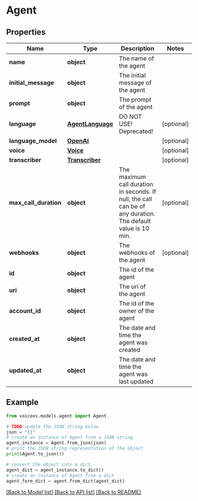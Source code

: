 # Agent


## Properties

Name | Type | Description | Notes
------------ | ------------- | ------------- | -------------
**name** | **object** | The name of the agent | 
**initial_message** | **object** | The initial message of the agent | 
**prompt** | **object** | The prompt of the agent | 
**language** | [**AgentLanguage**](AgentLanguage.md) | DO NOT USE! Deprecated! | [optional] 
**language_model** | [**OpenAI**](OpenAI.md) |  | [optional] 
**voice** | [**Voice**](Voice.md) |  | [optional] 
**transcriber** | [**Transcriber**](Transcriber.md) |  | [optional] 
**max_call_duration** | **object** | The maximum call duration in seconds. If null, the call can be of any duration. The default value is 10 min. | [optional] 
**webhooks** | **object** | The webhooks of the agent | [optional] 
**id** | **object** | The id of the agent | 
**uri** | **object** | The uri of the agent | 
**account_id** | **object** | The id of the owner of the agent | 
**created_at** | **object** | The date and time the agent was created | 
**updated_at** | **object** | The date and time the agent was last updated | 

## Example

```python
from voiceos.models.agent import Agent

# TODO update the JSON string below
json = "{}"
# create an instance of Agent from a JSON string
agent_instance = Agent.from_json(json)
# print the JSON string representation of the object
print(Agent.to_json())

# convert the object into a dict
agent_dict = agent_instance.to_dict()
# create an instance of Agent from a dict
agent_form_dict = agent.from_dict(agent_dict)
```
[[Back to Model list]](../README.md#documentation-for-models) [[Back to API list]](../README.md#documentation-for-api-endpoints) [[Back to README]](../README.md)


